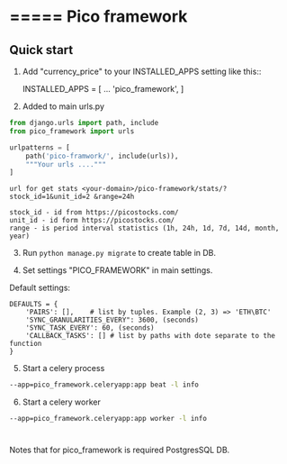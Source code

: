 =====
Pico framework
=====

Quick start
-----------

1. Add "currency_price" to your INSTALLED_APPS setting like this::

    INSTALLED_APPS = [
        ...
        'pico_framework',
    ]

2. Added to main urls.py
```python
from django.urls import path, include
from pico_framework import urls

urlpatterns = [
    path('pico-framwork/', include(urls)),
    """Your urls ...."""
]

```
``
url for get stats <your-domain>/pico-framework/stats/?stock_id=1&unit_id=2
&range=24h
``
```text
stock_id - id from https://picostocks.com/
unit_id - id form https://picostocks.com/
range - is period interval statistics (1h, 24h, 1d, 7d, 14d, month, year)
```


3. Run `python manage.py migrate` to create table in DB.

4. Set settings "PICO_FRAMEWORK" in main settings.

Default settings:

    DEFAULTS = {
        'PAIRS': [],    # list by tuples. Example (2, 3) => 'ETH\BTC'
        'SYNC_GRANULARITIES_EVERY": 3600, (seconds)
        'SYNC_TASK_EVERY': 60, (seconds)
        'CALLBACK_TASKS': [] # list by paths with dote separate to the function
    }
    
5. Start a celery process
```bash
--app=pico_framework.celeryapp:app beat -l info
```

6. Start a celery worker
```bash
--app=pico_framework.celeryapp:app worker -l info
```

#
Notes that for pico_framework is required PostgresSQL DB.
#
